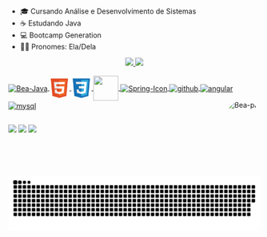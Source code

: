 
* 🎓 Cursando Análise e Desenvolvimento de Sistemas 
* ☕ Estudando Java 
* 💻 Bootcamp Generation 
* 👩🏻 Pronomes: Ela/Dela

<div align="center">
  <a href="https://github.com/beamoreli">
  <img height="145em" src="https://github-readme-stats.vercel.app/api?username=beamoreli&show_icons=true&theme=moltack&include_all_commits=true&count_private=true"/>
  <img height="145em" src="https://github-readme-stats.vercel.app/api/top-langs/?username=beamoreli&layout=compact&langs_count=7&theme=moltack"/>
</div>
  
 <div style="display: inline_block"><br>
 <img align="center" alt="Bea-Java" height="50" width="50" <img src="https://cdn.jsdelivr.net/gh/devicons/devicon/icons/java/java-original.svg" />
 <img align="center" alt="Bea-HTML" height="40" width="40" src="https://raw.githubusercontent.com/devicons/devicon/master/icons/html5/html5-original.svg"/>
 <img align="center" alt="Bea-CSS" height="40" width="40" src="https://raw.githubusercontent.com/devicons/devicon/master/icons/css3/css3-original.svg"/>
 <img align="center" height="50" width="50" src="https://user-images.githubusercontent.com/7853266/44114706-9c72dd08-9fd1-11e8-8d9d-6d9d651c75ad.png"/>
 <img align="center" alt="Spring-Icon" height="50" width="50" src="https://1.bp.blogspot.com/-trIS3Iz94SE/YIr3iwBC23I/AAAAAAAAtVQ/oieBThHJU3wPJkGOATDSvi6RySwlowM5ACLcBGAsYHQ/s452/spring-logo.png"/>
<img align="center" alt="github" height="50" width="50" src="https://cdn.discordapp.com/attachments/952556720419401791/959219056571985990/pngegg.png" />
<img align="center" alt="angular" height="50" width="50" src="https://cdn.jsdelivr.net/gh/devicons/devicon/icons/angularjs/angularjs-original.svg" />
 <img align="center" alt="mysql" height="50" width="50" src="https://cdn.jsdelivr.net/gh/devicons/devicon/icons/mysql/mysql-original.svg" />
          
          
          
  
 
 

    
  
  <img align="right" alt="Bea-pic" height="150" style="border-radius:50px;" src="https://i.picasion.com/pic92/146676cea1c33784eed10dbde0c49b37.gif">
</div>

   ##
 
<div> 
 
  <a href="https://instagram.com/beamoreli" target="_blank"><img src="https://img.shields.io/badge/-Instagram-%23E4405F?style=for-the-badge&logo=instagram&logoColor=white" target="_blank"></a>
  <a href = "mailto:beatrizmoreli.01@gmail.com"><img src="https://img.shields.io/badge/-Gmail-%23333?style=for-the-badge&logo=gmail&logoColor=white" target="_blank"></a>
  <a href="https://www.linkedin.com/in/beamoreli" target="_blank"><img src="https://img.shields.io/badge/-LinkedIn-%230077B5?style=for-the-badge&logo=linkedin&logoColor=white" target="_blank"></a> 
 
 
   ![Snake animation](https://github.com/beamoreli/beamoreli/blob/output/github-contribution-grid-snake.svg)
  
